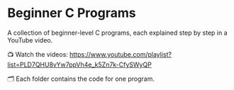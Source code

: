 # Beginner C Programs

A collection of beginner-level C programs, each explained step by step in a YouTube video.

📺 Watch the videos: https://www.youtube.com/playlist?list=PLD7QHU8vYw7ppVh4e_k5Zn7k-CfySWyQP

🗂️ Each folder contains the code for one program.
